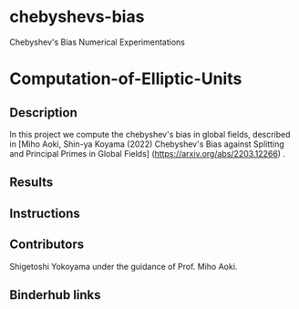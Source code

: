 # chebyshevs-bias
Chebyshev's Bias Numerical Experimentations

# Computation-of-Elliptic-Units

## Description
In this project we compute the chebyshev's bias in global fields, described in [Miho Aoki, Shin-ya Koyama (2022) Chebyshev's Bias against Splitting and Principal Primes in Global Fields]  (https://arxiv.org/abs/2203.12266) .

## Results 


## Instructions 


## Contributors 
Shigetoshi Yokoyama under the guidance of Prof. Miho Aoki.

## Binderhub links


